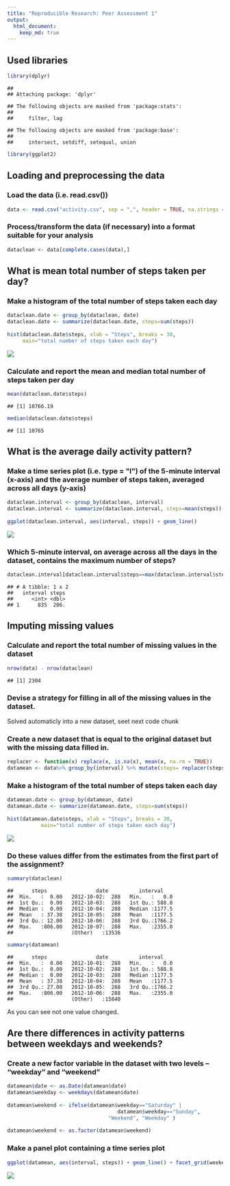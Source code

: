 ```yaml
---
title: "Reproducible Research: Peer Assessment 1"
output: 
  html_document:
    keep_md: true
---
```

## Used libraries

```r
library(dplyr)
```

```
## 
## Attaching package: 'dplyr'
```

```
## The following objects are masked from 'package:stats':
## 
##     filter, lag
```

```
## The following objects are masked from 'package:base':
## 
##     intersect, setdiff, setequal, union
```

```r
library(ggplot2)
```

## Loading and preprocessing the data
### Load the data (i.e. read.csv())


```r
data <- read.csv("activity.csv", sep = ",", header = TRUE, na.strings = "NA")
```
### Process/transform the data (if necessary) into a format suitable for your analysis

```r
dataclean <- data[complete.cases(data),]
```
## What is mean total number of steps taken per day?
### Make a histogram of the total number of steps taken each day

```r
dataclean.date <- group_by(dataclean, date)
dataclean.date <- summarize(dataclean.date, steps=sum(steps))
      
hist(dataclean.date$steps, xlab = "Steps", breaks = 30, 
     main="total number of steps taken each day")
```

![](PA1_template_files/figure-html/unnamed-chunk-4-1.png)<!-- -->

### Calculate and report the mean and median total number of steps taken per day

```r
mean(dataclean.date$steps)
```

```
## [1] 10766.19
```

```r
median(dataclean.date$steps)
```

```
## [1] 10765
```

## What is the average daily activity pattern?
### Make a time series plot (i.e. type = "l") of the 5-minute interval (x-axis) and the average number of steps taken, averaged across all days (y-axis)

```r
dataclean.interval <- group_by(dataclean, interval)
dataclean.interval <- summarize(dataclean.interval, steps=mean(steps))
      
ggplot(dataclean.interval, aes(interval, steps)) + geom_line()
```

![](PA1_template_files/figure-html/unnamed-chunk-6-1.png)<!-- -->

### Which 5-minute interval, on average across all the days in the dataset, contains the maximum number of steps?

```r
dataclean.interval[dataclean.interval$steps==max(dataclean.interval$steps),]
```

```
## # A tibble: 1 x 2
##   interval steps
##      <int> <dbl>
## 1      835  206.
```
## Imputing missing values
### Calculate and report the total number of missing values in the dataset

```r
nrow(data) - nrow(dataclean)
```

```
## [1] 2304
```
### Devise a strategy for filling in all of the missing values in the dataset.
Solved automaticly into a new dataset, seet next code chunk

### Create a new dataset that is equal to the original dataset but with the missing data filled in.

```r
replacer <- function(x) replace(x, is.na(x), mean(x, na.rm = TRUE))
datamean <- data%>% group_by(interval) %>% mutate(steps= replacer(steps))
```
### Make a histogram of the total number of steps taken each day

```r
datamean.date <- group_by(datamean, date)
datamean.date <- summarize(datamean.date, steps=sum(steps))
      
hist(datamean.date$steps, xlab = "Steps", breaks = 30, 
           main="total number of steps taken each day")
```

![](PA1_template_files/figure-html/unnamed-chunk-10-1.png)<!-- -->

### Do these values differ from the estimates from the first part of the assignment?

```r
summary(dataclean)
```

```
##      steps                date          interval     
##  Min.   :  0.00   2012-10-02:  288   Min.   :   0.0  
##  1st Qu.:  0.00   2012-10-03:  288   1st Qu.: 588.8  
##  Median :  0.00   2012-10-04:  288   Median :1177.5  
##  Mean   : 37.38   2012-10-05:  288   Mean   :1177.5  
##  3rd Qu.: 12.00   2012-10-06:  288   3rd Qu.:1766.2  
##  Max.   :806.00   2012-10-07:  288   Max.   :2355.0  
##                   (Other)   :13536
```

```r
summary(datamean)
```

```
##      steps                date          interval     
##  Min.   :  0.00   2012-10-01:  288   Min.   :   0.0  
##  1st Qu.:  0.00   2012-10-02:  288   1st Qu.: 588.8  
##  Median :  0.00   2012-10-03:  288   Median :1177.5  
##  Mean   : 37.38   2012-10-04:  288   Mean   :1177.5  
##  3rd Qu.: 27.00   2012-10-05:  288   3rd Qu.:1766.2  
##  Max.   :806.00   2012-10-06:  288   Max.   :2355.0  
##                   (Other)   :15840
```
As you can see not one value changed.
## Are there differences in activity patterns between weekdays and weekends?
### Create a new factor variable in the dataset with two levels – “weekday” and “weekend”

```r
datamean$date <- as.Date(datamean$date)
datamean$weekday <- weekdays(datamean$date)
      
datamean$weekend <- ifelse(datamean$weekday=="Saturday" | 
                                    datamean$weekday=="Sunday", 
                                 "Weekend", "Weekday" )
      
datamean$weekend <- as.factor(datamean$weekend)
```
### Make a panel plot containing a time series plot

```r
ggplot(datamean, aes(interval, steps)) + geom_line() + facet_grid(weekend ~ .)
```

![](PA1_template_files/figure-html/unnamed-chunk-13-1.png)<!-- -->
